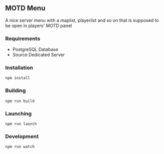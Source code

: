 ## MOTD Menu

A nice server menu with a maplist, playerlist and so on that is supposed to be open in players' MOTD panel

### Requirements
- PostgreSQL Database
- Source Dedicated Server

### Installation
`npm install`

### Building
`npm run build`

### Launching
`npm run launch`

### Development
`npm run watch`